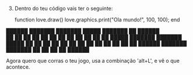     
3. Dentro do teu código vais ter o seguinte: 

     function love.draw()
        love.graphics.print("Ola mundo!", 100, 100);
	end

██████  ███████ ███████  █████  ███████ ██  ██████  
██   ██ ██      ██      ██   ██ ██      ██ ██    ██
██   ██ █████   ███████ ███████ █████   ██ ██    ██
██   ██ ██           ██ ██   ██ ██      ██ ██    ██
██████  ███████ ███████ ██   ██ ██      ██  ██████

Agora quero que corras o teu jogo, usa a combinação 'alt+L', e 
vê o que acontece.
